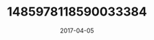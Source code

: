 ---
title: "1485978118590033384"
image: "2017-04-05 13.20.17 1485978118590033384_46248401"
date: "2017-04-05"
type: "photo"
---